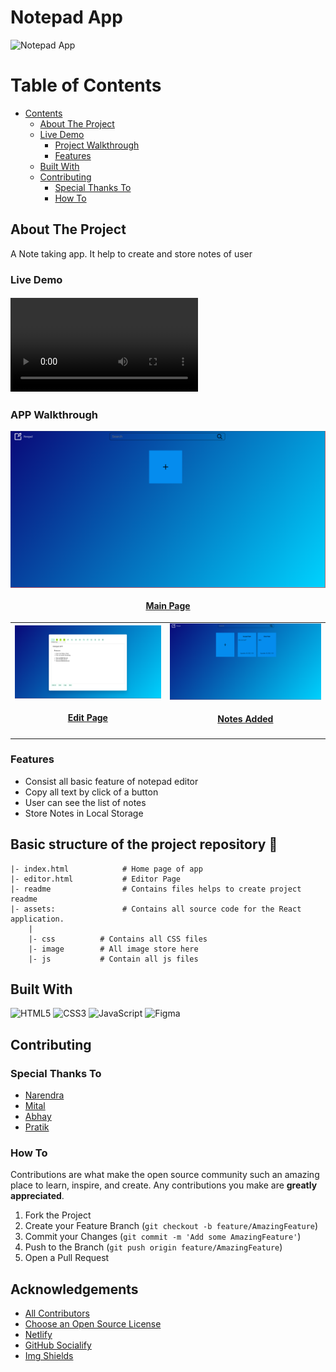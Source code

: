 # Notepad App

![ Notepad App](https://socialify.git.ci/The-Matrix-Team/Team-A/image?description=1&descriptionEditable=Notepad%20App&language=1&name=1&owner=1&stargazers=1&theme=Dark)

<!-- TABLE OF CONTENTS -->

# Table of Contents

- [Contents](#table-of-contents)
  - [About The Project](#about-the-project)
  - [Live Demo](#live-demo)
    - [Project Walkthrough](#app-walkthrough)
    - [Features](#extra-features)
  - [Built With](#built-with)
  - [Contributing](#contributing)
    - [Special Thanks To](#special-thanks-to)
    - [How To](#how-to)

<!-- ABOUT THE PROJECT -->

## About The Project


A Note taking app. It help to create and store notes of user

### Live Demo

##### ![Live demo](https://user-images.githubusercontent.com/66846106/192283122-c0e0e936-8cc4-4749-b268-9dfdb1be8ae6.webm)

### APP Walkthrough

<table border="0" align="center">
  <tr>
      <p align="center" >
          <a href="https://matrix-team.netlify.app/" target="_blank">
              <img align="center" src="./assets/img/MainPage.png" alt="Basic composition: square and circle" />
              <h4 align="center">Main Page</h4>
          </a>
      </p>
  </tr>
  <tr>
    <td>
      <a href="https://matrix-team.netlify.app/" target="_blank">
        <img src="./assets/img/editor.png" alt="Editor" />
        <h4 align="center">Edit Page</h4>
      </a>
    </td>
    <td>
    <a href="https://matrix-team.netlify.app/" target="_blank">
        <img src="./assets/img/noteList.png" alt="Final Notes" />
        <h4 align="center">Notes Added</h4>
      </a>
    </td>
  </tr>

</table>

### Features

- Consist all basic feature of notepad editor
- Copy all text by click of a button
- User can see the list of notes
- Store Notes in Local Storage

## Basic structure of the project repository 📂

```terminal
|- index.html            # Home page of app
|- editor.html           # Editor Page
|- readme                # Contains files helps to create project readme
|- assets:               # Contains all source code for the React application.
    |
    |- css          # Contains all CSS files
    |- image        # All image store here
    |- js           # Contain all js files
```

## Built With

![HTML5](https://img.shields.io/badge/html5-%23E34F26.svg?style=for-the-badge&logo=html5&logoColor=white)
![CSS3](https://img.shields.io/badge/css3-%231572B6.svg?style=for-the-badge&logo=css3&logoColor=white)
![JavaScript](https://img.shields.io/badge/javascript-%23323330.svg?style=for-the-badge&logo=javascript&logoColor=%23F7DF1E)
![Figma](https://img.shields.io/badge/figma-%23F24E1E.svg?style=for-the-badge&logo=figma&logoColor=white)

<!-- CONTRIBUTING -->

## Contributing

### Special Thanks To

- [Narendra](https://github.com/geeknarendra)
- [Mital](https://github.com/mitalrs)
- [Abhay](https://github.com/AbhaySinghBisht21)
- [Pratik](https://github.com/p-yeole0)

### How To

Contributions are what make the open source community such an amazing place to learn, inspire, and create. Any
contributions you make are **greatly appreciated**.

1. Fork the Project
2. Create your Feature Branch (`git checkout -b feature/AmazingFeature`)
3. Commit your Changes (`git commit -m 'Add some AmazingFeature'`)
4. Push to the Branch (`git push origin feature/AmazingFeature`)
5. Open a Pull Request

## Acknowledgements

- [All Contributors](#special-thanks-to)
- [Choose an Open Source License](https://choosealicense.com)
- [Netlify](https://app.netlify.com/)
- [GitHub Socialify](https://socialify.git.ci/)
- [Img Shields](https://shields.io)
